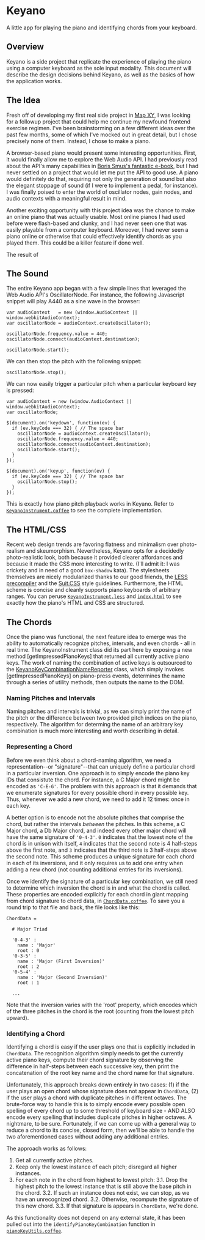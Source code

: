 # Keyano

A little app for playing the piano and identifying chords from your keyboard.


## Overview

Keyano is a side project that replicate the experience of playing the piano using a computer keyboard as the sole input modality. This document will describe the design decisions behind Keyano, as well as the basics of how the application works.


## The Idea

Fresh off of developing my first real side project in [Map XY](http://cmslewis.github.io/map-xy/), I was looking for a followup project that could help me continue my newfound frontend exercise regimen. I've been brainstorming on a few different ideas over the past few months, some of which I've mocked out in great detail, but I chose precisely none of them. Instead, I chose to make a piano.

A browser-based piano would present some interesting opportunities. First, it would finally allow me to explore the Web Audio API. I had previously read about the API's many capabilities in [Boris Smus's fantastic e-book](http://chimera.labs.oreilly.com/books/1234000001552/index.html), but I had never settled on a project that would let me put the API to good use. A piano would definitely do that, requiring not only the generation of sound but also the elegant stoppage of sound (if I were to implement a pedal, for instance). I was finally poised to enter the world of oscillator nodes, gain nodes, and audio contexts with a meaningful result in mind.

Another exciting opportunity with this project idea was the chance to make an online piano that was actually usable. Most online pianos I had used before were flash-based and clunky, and I had never seen one that was easily playable from a computer keyboard. Moreover, I had never seen a piano online or otherwise that could effectively identify chords as you played them. This could be a killer feature if done well.

The result of

## The Sound

The entire Keyano app began with a few simple lines that leveraged the Web Audio API's OscillatorNode. For instance, the following Javascript snippet will play A440 as a sine wave in the browser:

    var audioContext   = new (window.AudioContext || window.webkitAudioContext);
    var oscillatorNode = audioContext.createOscillator();
    
    oscillatorNode.frequency.value = 440;
    oscillatorNode.connect(audioContext.destination);
    
    oscillatorNode.start();

We can then stop the pitch with the following snippet:

    oscillatorNode.stop();

We can now easily trigger a particular pitch when a particular keyboard key is pressed:

    var audioContext = new (window.AudioContext || window.webkitAudioContext);
    var oscillatorNode;
    
    $(document).on('keydown', function(ev) {
      if (ev.keyCode === 32) { // The space bar
        oscillatorNode = audioContext.createOscillator();
        oscillatorNode.frequency.value = 440;
        oscillatorNode.connect(audioContext.destination);
        oscillatorNode.start();
      }
    });
    
    $(document).on('keyup', function(ev) {
      if (ev.keyCode === 32) { // The space bar
        oscillatorNode.stop();
      }
    });


This is exactly how piano pitch playback works in Keyano. Refer to [`KeyanoInstrument.coffee`](https://github.com/cmslewis/keyano/blob/master/static/js/instrument/KeyanoInstrument.coffee) to see the complete implementation.


## The HTML/CSS

Recent web design trends are favoring flatness and minimalism over photo-realism and skeumorphism. Nevertheless, Keyano opts for a decidedly photo-realistic look, both because it provided clearer affordances and because it made the CSS more interesting to write. (I'll admit it: I was crickety and in need of a good `box-shadow` kata). The stylesheets themselves are nicely modularized thanks to our good friends, the [LESS precompiler](http://lesscss.org/) and the [Suit.CSS](https://github.com/suitcss/suit/blob/master/doc/naming-conventions.md) style guidelines. Furthermore, the HTML scheme is concise and cleanly supports piano keyboards of arbitrary ranges. You can peruse [`KeyanoInstrument.less`](https://github.com/cmslewis/keyano/blob/master/static/js/instrument/KeyanoInstrument.coffee) and [`index.html`](https://github.com/cmslewis/keyano/blob/master/index.html) to see exactly how the piano's HTML and CSS are structured.


## The Chords

Once the piano was functional, the next feature idea to emerge was the ability to automatically recognize pitches, intervals, and even chords - all in real time. The KeyanoInstrument class did its part here by exposing a new method [getImpressedPianoKeys] that returned all currently active piano keys. The work of naming the combination of active keys is outsourced to the [KeyanoKeyCombinationNameReporter](https://github.com/cmslewis/keyano/blob/master/static/js/listeners/KeyanoKeyCombinationNameReporter.coffee) class, which simply invokes [getImpressedPianoKeys] on piano-press events, determines the name through a series of utility methods, then outputs the name to the DOM.

### Naming Pitches and Intervals

Naming pitches and intervals is trivial, as we can simply print the name of the pitch or the difference between two provided pitch indices on the piano, respectively. The algorithm for determing the name of an arbitrary key combination is much more interesting and worth describing in detail.

### Representing a Chord

Before we even think about a chord-naming algorithm, we need a representation--or "signature"--that can uniquely define a particular chord in a particular inversion. One approach is to simply encode the piano key IDs that consistute the chord. For instance, a C Major chord might be encoded as `'C-E-G'`. The problem with this approach is that it demands that we enumerate signatures for every possible chord in every possible key. Thus, whenever we add a new chord, we need to add it 12 times: once in each key.

A better option is to encode not the absolute pitches that comprise the chord, but rather the intervals *between* the pitches. In this scheme, a C Major chord, a Db Major chord, and indeed every other major chord will have the same signature of `'0-4-3'`. `0` indicates that the lowest note of the chord is in unison with itself, `4` indicates that the second note is 4 half-steps above the first note, and `3` indicates that the third note is 3 half-steps above the second note. This scheme produces a unique signature for each chord in each of its inversions, and it only requires us to add one entry when adding a new chord (not counting additional entries for its inversions).

Once we identify the signature of a particular key combination, we still need to determine which inversion the chord is in and what the chord is called. These properties are encoded explicitly for each chord in giant mapping from chord signature to chord data, in [`ChordData.coffee`](https://github.com/cmslewis/keyano/blob/master/static/js/data/ChordData.coffee). To save you a round trip to that file and back, the file looks like this:

    ChordData =
    
      # Major Triad
    
      '0-4-3' :
        name : 'Major'
        root : 0
      '0-3-5' :
        name : 'Major (First Inversion)'
        root : 2
      '0-5-4' :
        name : 'Major (Second Inversion)'
        root : 1
    
      ...

Note that the inversion varies with the 'root' property, which encodes which of the three pitches in the chord is the root (counting from the lowest pitch upward).

### Identifying a Chord

Identifying a chord is easy if the user plays one that is explicitly included in `ChordData`. The recognition algorithm simply needs to get the currently active piano keys, compute their chord signature by observing the difference in half-steps between each successive key, then print the concatenation of the root key name and the chord name for that signature.

Unfortunately, this approach breaks down entirely in two cases: (1) if the user plays an open chord whose signature does not appear in `ChordData`, (2) if the user plays a chord with duplicate pitches in different octaves. The brute-force way to handle this is to simply encode every possible open spelling of every chord up to some threshold of keyboard size - AND ALSO encode every spelling that includes duplicate pitches in higher octaves. A nightmare, to be sure. Fortunately, if we can come up with a general way to reduce a chord to its concise, closed form, then we'll be able to handle the two aforementioned cases without adding any additional entries.

The approach works as follows:

1. Get all currently active pitches.
2. Keep only the lowest instance of each pitch; disregard all higher instances.
3. For each note in the chord from highest to lowest pitch:
  3.1. Drop the highest pitch to the lowest instance that is still above the base pitch in the chord.
  3.2. If such an instance does not exist, we can stop, as we have an unrecognized chord.
  3.2. Otherwise, recompute the signature of this new chord.
  3.3. If that signature is appears in `ChordData`, we're done.

As this functionality does not depend on any external state, it has been pulled out into the `identifyPianoKeyCombination` function in [`pianoKeyUtils.coffee`](https://github.com/cmslewis/keyano/blob/master/static/js/utils/pianoKeyUtils.coffee).

